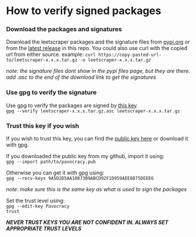 # How to verify signed packages

### Download the packages and signatures

Download the leetscraper packages and the signature files from [pypi.org](https://pypi.org/project/leetscraper/#files) or from the [latest release](https://github.com/Pavocracy/leetscraper/releases/latest) in this repo. You could also use curl with the copied url from either source. 
example: `curl https://copy-pasted-url-to/leetscraper-x.x.x.tar.gz -o leetscraper-x.x.x.tar.gz` 

*note: the signature files dont show in the pypi files page, but they are there. add .asc to the end of the download link to get the signatures*

### Use gpg to verify the signature

Use gpg to verify the packages are signed by [this key](https://github.com/Pavocracy/leetscraper/blob/main/.github/workflows/build-and-publish.yml#L48)  
`gpg --verify leetscraper-x.x.x.tar.gz.asc leetscraper-x.x.x.tar.gz`

### Trust this key if you wish

If you wish to trust this key, you can find the [public key here](https://github.com/Pavocracy/Pavocracy/blob/main/pavocracy.pub) or download it with gpg.  

If you downloaded the public key from my github, import it using:  
`gpg --import path/to/pavocracy.pub`

Otherwise you can get it with gpg using:  
`gpg --recv-keys 9A5D2D5AA10873B9ABCD92F1D959AEE8875DEEE6`

*note: make sure this is the same key as what is used to sign the packages*

Set the trust level using:  
`gpg --edit-key Pavocracy`  
`trust`

***NEVER TRUST KEYS YOU ARE NOT CONFIDENT IN. ALWAYS SET APPROPRIATE TRUST LEVELS***
